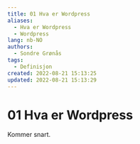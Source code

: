 ```yaml
---
title: 01 Hva er Wordpress
aliases: 
  - Hva er Wordpress
  - Wordpress
lang: nb-NO
authors:
  - Sondre Grønås
tags:
  - Definisjon
created: 2022-08-21 15:13:25
updated: 2022-08-21 15:13:29
---
```

# 01 Hva er Wordpress
Kommer snart.